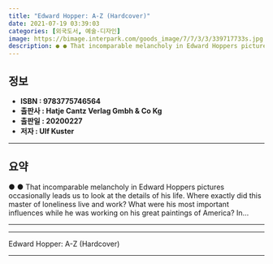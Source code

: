 ```yaml
---
title: "Edward Hopper: A-Z (Hardcover)"
date: 2021-07-19 03:39:03
categories: [외국도서, 예술-디자인]
image: https://bimage.interpark.com/goods_image/7/7/3/3/339717733s.jpg
description: ● ● That incomparable melancholy in Edward Hoppers pictures occasionally leads us to look at the details of his life. Where exactly did this master of lonelin
---
```


## **정보**

- **ISBN : 9783775746564**
- **출판사 : Hatje Cantz Verlag Gmbh & Co Kg**
- **출판일 : 20200227**
- **저자 : Ulf Kuster**

------



## **요약**

●  ●  That incomparable melancholy in Edward Hoppers pictures occasionally leads us to look at the details of his life. Where exactly did this master of loneliness live and work? What were his most important influences while he was working on his great paintings of America? In... 

------



------


Edward Hopper: A-Z (Hardcover) 

------



